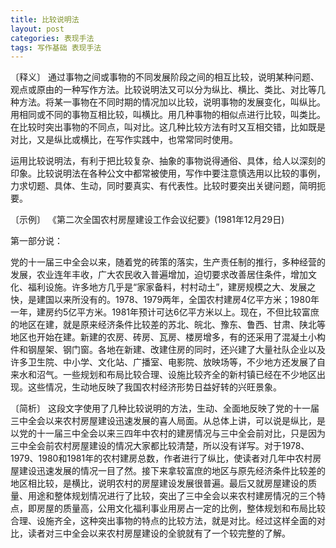 ```yaml
---
title: 比较说明法
layout: post
categories: 表现手法
tags: 写作基础 表现手法
---
```


〔释义〕 通过事物之间或事物的不同发展阶段之间的相互比较，说明某种问题、观点或原由的一种写作方法。比较说明法又可以分为纵比、横比、类比、对比等几种方法。将某一事物在不同时期的情况加以比较，说明事物的发展变化，叫纵比。用相同或不同的事物互相比较，叫横比。用几种事物的相似点进行比较，叫类比。在比较时突出事物的不同点，叫对比。这几种比较方法有时又互相交错，比如既是对比，又是纵比或横比，在写作实践中，也常常同时使用。

运用比较说明法，有利于把比较复杂、抽象的事物说得通俗、具体，给人以深刻的印象。比较说明法在各种公文中都常被使用，写作中要注意慎选用以比较的事例，力求切题、具体、生动，同时要真实、有代表性。比较时要突出关键问题，简明扼要。

〔示例〕 《第二次全国农村房屋建设工作会议纪要》(1981年12月29日)

第一部分说：

党的十一届三中全会以来，随着党的砖策的落实，生产责任制的推行，多种经营的发展，农业连年丰收，广大农民收入普遍增加，迫切要求改善居住条件，增加文化、福利设施。许多地方几乎是“家家备料，村村动土”，建房规模之大、发展之快，是建国以来所没有的。1978、1979两年，全国农村建房4亿平方米；1980年一年，建房约5亿平方米。1981年预计可达6亿平方米以上。现在，不但比较富庶的地区在建，就是原来经济条件比较差的苏北、皖北、豫东、鲁西、甘肃、陕北等地区也开始在建。新建的农房、砖房、瓦房、楼房增多，有的还采用了混凝土小构件和钢屋架、钢门窗。各地在新建、改建住房的同时，还兴建了大量社队企业以及许多卫生院、中小学、文化站、广播室、电影院、放映场等，不少地方还发展了自来水和沼气。一些规划和布局比较合理、设施比较齐全的新村镇已经在不少地区出现。这些情况，生动地反映了我国农村经济形势日益好转的兴旺景象。

〔简析〕 这段文字使用了几种比较说明的方法，生动、全面地反映了党的十一届三中全会以来农村房屋建设迅速发展的喜人局面。从总体上讲，可以说是纵比，是以党的十一届三中全会以来三四年中农村的建房情况与三中全会前对比，只是因为三中全会前农村房屋建设的情况大家都比较清楚，所以没有详写。对于1978、1979、1980和1981年的农村建房总数，作者进行了纵比，使读者对几年中农村房屋建设迅速发展的情况一目了然。接下来拿较富庶的地区与原先经济条件比较差的地区相比较，是横比，说明农村的房屋建设发展很普遍。最后又就房屋建设的质量、用途和整体规划情况进行了比较，突出了三中全会以来农村建房情况的三个特点，即房屋的质量高，公用文化福利事业用房占一定的比例，整体规划和布局比较合理、设施齐全，这种突出事物的特点的比较方法，就是对比。经过这样全面的对比，读者对三中全会以来农村房屋建设的全貌就有了一个较完整的了解。 